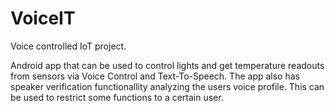 # VoiceIT
Voice controlled IoT project.

Android app that can be used to control lights and get temperature readouts from sensors via Voice Control and Text-To-Speech. The app also has speaker verification functionallity analyzing the users voice profile. This can be used to restrict some functions to a certain user.
